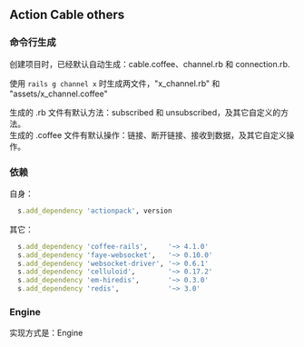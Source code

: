 ## Action Cable others

### 命令行生成

创建项目时，已经默认自动生成：cable.coffee、channel.rb 和 connection.rb.

使用 `rails g channel x` 时生成两文件，"x_channel.rb" 和 "assets/x_channel.coffee"

生成的 .rb 文件有默认方法：subscribed 和 unsubscribed，及其它自定义的方法。
<br>
生成的 .coffee 文件有默认操作：链接、断开链接、接收到数据，及其它自定义操作。

### 依赖

自身：

```ruby
  s.add_dependency 'actionpack', version
```

其它：

```ruby
  s.add_dependency 'coffee-rails',     '~> 4.1.0'
  s.add_dependency 'faye-websocket',   '~> 0.10.0'
  s.add_dependency 'websocket-driver', '~> 0.6.1'
  s.add_dependency 'celluloid',        '~> 0.17.2'
  s.add_dependency 'em-hiredis',       '~> 0.3.0'
  s.add_dependency 'redis',            '~> 3.0'
```

### Engine

实现方式是：Engine
